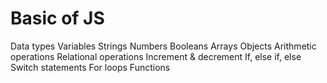 # Basic of JS

Data types
Variables
Strings
Numbers
Booleans
Arrays
Objects
Arithmetic operations
Relational operations
Increment & decrement
If, else if, else
Switch statements
For loops
Functions
